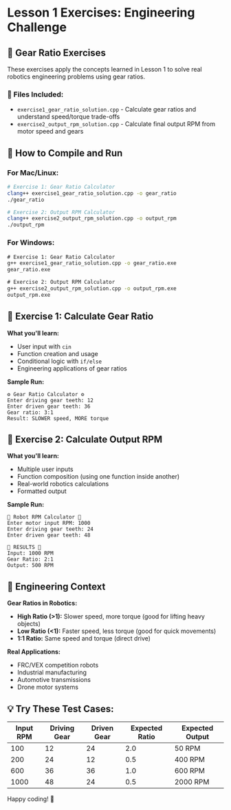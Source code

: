 # Lesson 1 Exercises: Engineering Challenge

## 🔧 Gear Ratio Exercises

These exercises apply the concepts learned in Lesson 1 to solve real robotics engineering problems using gear ratios.

### 📁 Files Included:

- `exercise1_gear_ratio_solution.cpp` - Calculate gear ratios and understand speed/torque trade-offs
- `exercise2_output_rpm_solution.cpp` - Calculate final output RPM from motor speed and gears

## 🚀 How to Compile and Run

### For Mac/Linux:

```bash
# Exercise 1: Gear Ratio Calculator
clang++ exercise1_gear_ratio_solution.cpp -o gear_ratio
./gear_ratio

# Exercise 2: Output RPM Calculator
clang++ exercise2_output_rpm_solution.cpp -o output_rpm
./output_rpm
```

### For Windows:

```cmd
# Exercise 1: Gear Ratio Calculator
g++ exercise1_gear_ratio_solution.cpp -o gear_ratio.exe
gear_ratio.exe

# Exercise 2: Output RPM Calculator
g++ exercise2_output_rpm_solution.cpp -o output_rpm.exe
output_rpm.exe
```

## 🎯 Exercise 1: Calculate Gear Ratio

**What you'll learn:**

- User input with `cin`
- Function creation and usage
- Conditional logic with `if/else`
- Engineering applications of gear ratios

**Sample Run:**

```
⚙️ Gear Ratio Calculator ⚙️
Enter driving gear teeth: 12
Enter driven gear teeth: 36
Gear ratio: 3:1
Result: SLOWER speed, MORE torque
```

## 🎯 Exercise 2: Calculate Output RPM

**What you'll learn:**

- Multiple user inputs
- Function composition (using one function inside another)
- Real-world robotics calculations
- Formatted output

**Sample Run:**

```
🚀 Robot RPM Calculator 🚀
Enter motor input RPM: 1000
Enter driving gear teeth: 24
Enter driven gear teeth: 48

🔧 RESULTS 🔧
Input: 1000 RPM
Gear Ratio: 2:1
Output: 500 RPM
```

## 🤖 Engineering Context

**Gear Ratios in Robotics:**

- **High Ratio (>1):** Slower speed, more torque (good for lifting heavy objects)
- **Low Ratio (<1):** Faster speed, less torque (good for quick movements)
- **1:1 Ratio:** Same speed and torque (direct drive)

**Real Applications:**

- FRC/VEX competition robots
- Industrial manufacturing
- Automotive transmissions
- Drone motor systems

## 💡 Try These Test Cases:

| Input RPM | Driving Gear | Driven Gear | Expected Ratio | Expected Output |
| --------- | ------------ | ----------- | -------------- | --------------- |
| 100       | 12           | 24          | 2.0            | 50 RPM          |
| 200       | 24           | 12          | 0.5            | 400 RPM         |
| 600       | 36           | 36          | 1.0            | 600 RPM         |
| 1000      | 48           | 24          | 0.5            | 2000 RPM        |

Happy coding! 🎉
